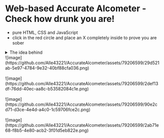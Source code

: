 # Web-based Accurate Alcometer - Check how drunk you are!
- pure HTML, CSS and JavaScript
- click in the red circle and place an X completely inside to prove you are sober
<details>
  <summary>The idea behind</summary>
  If you click outside the circle, the X is placed exactly where you clicked.  Otherwise, it has a random position on the page.  To avoid spamming/autoclicking, an incorrectly placed X prompts an alert.
</details>
![image](https://github.com/Alle43221/AccurateAlcometer/assets/79206599/29d521ab-5e97-4784-9e32-40bf88cfa036.png)
<br/><br/>
![image](https://github.com/Alle43221/AccurateAlcometer/assets/79206599/2def13df-76dd-40ec-aa8c-b53582084c1e.png)
<br/><br/>
![image](https://github.com/Alle43221/AccurateAlcometer/assets/79206599/90e2cd71-d3ce-4e4d-a4c0-1c59706fce2c.png)
<br/><br/>
![image](https://github.com/Alle43221/AccurateAlcometer/assets/79206599/2ab71e68-f8b5-4e80-acb2-3f01d5eb822e.png)

